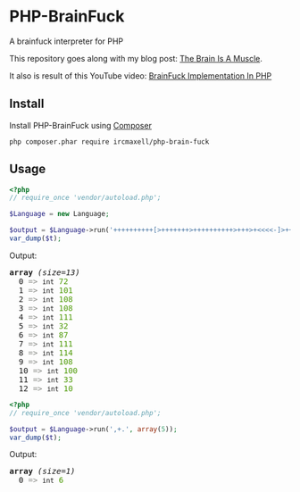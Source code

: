 PHP-BrainFuck
=============

A brainfuck interpreter for PHP

This repository goes along with my blog post: [The Brain Is A Muscle](http://blog.ircmaxell.com/2012/12/the-brain-is-muscle.html).

It also is result of this YouTube video: [BrainFuck Implementation In PHP](https://www.outube.com/watch?v=s3CncuzRzFA)

## Install
Install PHP-BrainFuck using [Composer](http://getcomposer.org/)
```
php composer.phar require ircmaxell/php-brain-fuck
```

## Usage

```php
<?php
// require_once 'vendor/autoload.php';

$Language = new Language;

$output = $Language->run('++++++++++[>+++++++>++++++++++>+++>+<<<<-]>++.>+.+++++++..+++.>++.<<+++++++++++++++.>.+++.------.--------.>+.>.');
var_dump($t);
```

Output:
<pre class='xdebug-var-dump' dir='ltr'>
<b>array</b> <i>(size=13)</i>
  0 <font color='#888a85'>=&gt;</font> <small>int</small> <font color='#4e9a06'>72</font>
  1 <font color='#888a85'>=&gt;</font> <small>int</small> <font color='#4e9a06'>101</font>
  2 <font color='#888a85'>=&gt;</font> <small>int</small> <font color='#4e9a06'>108</font>
  3 <font color='#888a85'>=&gt;</font> <small>int</small> <font color='#4e9a06'>108</font>
  4 <font color='#888a85'>=&gt;</font> <small>int</small> <font color='#4e9a06'>111</font>
  5 <font color='#888a85'>=&gt;</font> <small>int</small> <font color='#4e9a06'>32</font>
  6 <font color='#888a85'>=&gt;</font> <small>int</small> <font color='#4e9a06'>87</font>
  7 <font color='#888a85'>=&gt;</font> <small>int</small> <font color='#4e9a06'>111</font>
  8 <font color='#888a85'>=&gt;</font> <small>int</small> <font color='#4e9a06'>114</font>
  9 <font color='#888a85'>=&gt;</font> <small>int</small> <font color='#4e9a06'>108</font>
  10 <font color='#888a85'>=&gt;</font> <small>int</small> <font color='#4e9a06'>100</font>
  11 <font color='#888a85'>=&gt;</font> <small>int</small> <font color='#4e9a06'>33</font>
  12 <font color='#888a85'>=&gt;</font> <small>int</small> <font color='#4e9a06'>10</font>
</pre>

```php
<?php
// require_once 'vendor/autoload.php';

$output = $Language->run(',+.', array(5));
var_dump($t);
```

Output:
<pre class='xdebug-var-dump' dir='ltr'>
<b>array</b> <i>(size=1)</i>
  0 <font color='#888a85'>=&gt;</font> <small>int</small> <font color='#4e9a06'>6</font>
</pre>